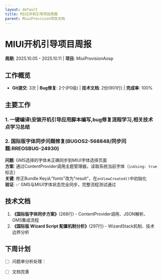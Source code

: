 ```yaml
---
layout: default
title: MIUI开机引导项目周报
parent: MiuiProvision项目文档
---
```


# MIUI开机引导项目周报
**周期**: 2025.10.05 - 2025.10.11 | **项目**: MiuiProvisionAosp 

##  工作概览
- **Git提交**: 3次 | **Bug修复**: 2个(P0级) | **技术文档**: 2份(901行) | **完成率**: 100%

##  主要工作

### 1. 一键编译\安装开机引导应用脚本编写,bug修复流程学习,相关技术点学习总结

### 2. 国际版字体同步问题修复(BUGOS2-568848/同步问题:RREOSBUG-24930)
**问题**: GMS选择的字体未正确同步到MIUI字体选择页面  
**方案**: 通过ContentProvider调用主题管理器，读取系统当前字体（`isUsing: true`标志）  
**关键**: 修正Bundle Key从"fonts"改为"result"，在`onViewCreated()`中初始化  
**验证**: ✅ GMS与MIUI字体状态完全同步，完整流程测试通过

##  技术文档
1. **《国际版字体同步方案》**(268行) - ContentProvider调用、JSON解析、GMS集成流程
2. **《国际版 Wizard Script 配置机制分析》**(297行) - WizardStack机制、技术边界分析

## 下周计划
- [ ] 问题单分析处理：
- [ ] 文档完善

